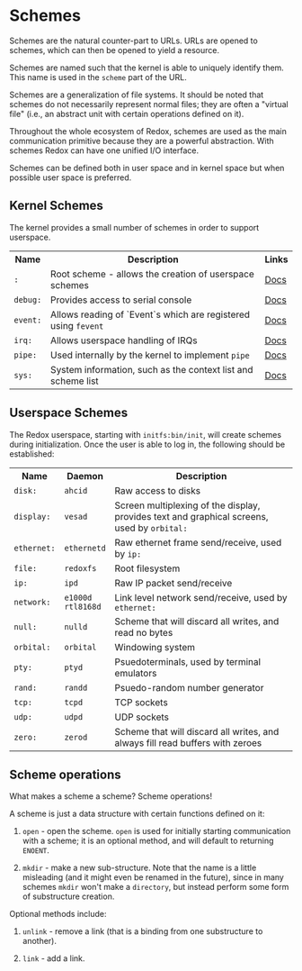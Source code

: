 Schemes
=======

Schemes are the natural counter-part to URLs. URLs are opened to schemes, which can then be opened to yield a resource.

Schemes are named such that the kernel is able to uniquely identify them. This name is used in the `scheme` part of the URL.

Schemes are a generalization of file systems. It should be noted that schemes do not necessarily represent normal files; they are often a "virtual file" (i.e., an abstract unit with certain operations defined on it).

Throughout the whole ecosystem of Redox, schemes are used as the main communication primitive because they are a powerful abstraction. With schemes Redox can have one unified I/O interface.

Schemes can be defined both in user space and in kernel space but when possible user space is preferred.

Kernel Schemes
--------------

The kernel provides a small number of schemes in order to support userspace.

<table>
    <tr>
        <th>Name</th>
        <th>Description</th>
        <th>Links</th>
    </tr>
    <tr>
        <td><code>:</code></td>
        <td>Root scheme - allows the creation of userspace schemes</td>
        <td><a href="https://gitlab.redox-os.org/redox-os/kernel/-/blob/master/src/scheme/root.rs">Docs</a></td>
    </tr>
    <tr>
        <td><code>debug:</code></td>
        <td>Provides access to serial console</td>
        <td><a href="https://gitlab.redox-os.org/redox-os/kernel/-/blob/master/src/scheme/debug.rs">Docs</a></td>
    </tr>
        <td><code>event:</code></td>
        <td>Allows reading of `Event`s which are registered using <code>fevent</code></td>
        <td><a href="https://gitlab.redox-os.org/redox-os/kernel/-/blob/master/src/scheme/event.rs">Docs</a></td>
    </tr>
    <tr>
        <td><code>irq:</code></td>
        <td>Allows userspace handling of IRQs</td>
        <td><a href="https://gitlab.redox-os.org/redox-os/kernel/-/blob/master/src/scheme/irq.rs">Docs</a></td>
    </tr>
    <tr>
        <td><code>pipe:</code></td>
        <td>Used internally by the kernel to implement <code>pipe</code></td>
        <td><a href="https://gitlab.redox-os.org/redox-os/kernel/-/blob/master/src/scheme/pipe.rs">Docs</a></td>
    </tr>
    <tr>
        <td><code>sys:</code></td>
        <td>System information, such as the context list and scheme list</td>
        <td><a href="https://gitlab.redox-os.org/redox-os/kernel/-/blob/master/src/scheme/sys/mod.r">Docs</a></td>
    </tr>
</table>

Userspace Schemes
-----------------

The Redox userspace, starting with `initfs:bin/init`, will create schemes during initialization. Once the user is able to log in, the following should be established:

<table>
    <tr>
        <th>Name</th>
        <th>Daemon</th>
        <th>Description</th>
    </tr>
    <tr>
        <td><code>disk:</code></td>
        <td><code>ahcid</code></td>
        <td>Raw access to disks</td>
    </tr>
    <tr>
        <td><code>display:</code></td>
        <td><code>vesad</code></td>
        <td>Screen multiplexing of the display, provides text and graphical screens, used by <code>orbital:</code></td>
    </tr>
    <tr>
        <td><code>ethernet:</code></td>
        <td><code>ethernetd</code></td>
        <td>Raw ethernet frame send/receive, used by <code>ip:</code></td>
    </tr>
    <tr>
        <td><code>file:</code></td>
        <td><code>redoxfs</code></td>
        <td>Root filesystem</td>
    </tr>
    <tr>
        <td><code>ip:</code></td>
        <td><code>ipd</code></td>
        <td>Raw IP packet send/receive</td>
    </tr>
    <tr>
        <td><code>network:</code></td>
        <td><code>e1000d</code><br/><code>rtl8168d</code></td>
        <td>Link level network send/receive, used by <code>ethernet:</code></td>
    </tr>
    <tr>
        <td><code>null:</code></td>
        <td><code>nulld</code></td>
        <td>Scheme that will discard all writes, and read no bytes</td>
    </tr>
    <tr>
        <td><code>orbital:</code></td>
        <td><code>orbital</code></td>
        <td>Windowing system</td>
    </tr>
    <tr>
        <td><code>pty:</code></td>
        <td><code>ptyd</code></td>
        <td>Psuedoterminals, used by terminal emulators</td>
    </tr>
    <tr>
        <td><code>rand:</code></td>
        <td><code>randd</code></td>
        <td>Psuedo-random number generator</td>
    </tr>
    <tr>
        <td><code>tcp:</code></td>
        <td><code>tcpd</code></td>
        <td>TCP sockets</td>
    </tr>
    <tr>
        <td><code>udp:</code></td>
        <td><code>udpd</code></td>
        <td>UDP sockets</td>
    </tr>
    <tr>
        <td><code>zero:</code></td>
        <td><code>zerod</code></td>
        <td>Scheme that will discard all writes, and always fill read buffers with zeroes</td>
    </tr>
</table>

Scheme operations
-----------------

What makes a scheme a scheme? Scheme operations!

A scheme is just a data structure with certain functions defined on it:

1. `open` - open the scheme. `open` is used for initially starting communication with a scheme; it is an optional method, and will default to returning `ENOENT`.

2. `mkdir` - make a new sub-structure. Note that the name is a little misleading (and it might even be renamed in the future), since in many schemes `mkdir` won't make a `directory`, but instead perform some form of substructure creation.

Optional methods include:

1. `unlink` - remove a link (that is a binding from one substructure to another).

2. `link` - add a link.
